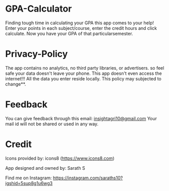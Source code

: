 # GPA-Calculator
Finding tough time in calculating your GPA this app comes to your help! Enter your points in each subject/course, enter the credit hours and click calculate. Now you have your GPA of that particularsemester.

# Privacy-Policy
The app contains no analytics, no third party libraries, or advertisers.
so feel safe your data doesn't leave your phone.
This app doesn't even access the internet!!!
All the data you enter reside locally.
This policy may subjected to change**.

# Feedback
You can give feedback through this email: 
insightagri10@gmail.com
Your mail id will not be shared or used in any way.

# Credit

Icons provided by: icons8 (https://www.icons8.com)

App designed and owned by: Sarath S

Find me on Instagram: https://instagram.com/saraths10?igshid=5sup8g1u6wg3
